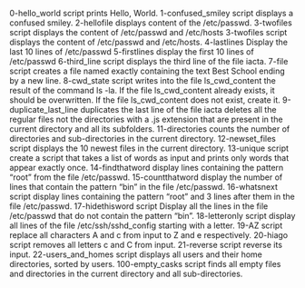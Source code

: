 0-hello_world script prints Hello, World. 1-confused_smiley script displays a confused smiley. 2-hellofile displays content of the /etc/passwd.
3-twofiles script displays the content of /etc/passwd and /etc/hosts
3-twofiles script displays the content of /etc/passwd and /etc/hosts.
4-lastlines Display the last 10 lines of /etc/passwd
5-firstlines display the first 10 lines of /etc/passwd
6-third_line script displays the third line of the file iacta.
7-file script creates a file named exactly containing the text Best School ending by a new line.
8-cwd_state script writes into the file ls_cwd_content the result of the command ls -la. If the file ls_cwd_content already exists, it should be overwritten. If the file ls_cwd_content does not exist, create it.
9-duplicate_last_line duplicates the last line of the file iacta
deletes all the regular files not the directories with a .js extension that are present in the current directory and all its subfolders.
11-directories counts the number of directories and sub-directories in the current directory.
12-newset_files script displays the 10 newest files in the current directory.
13-unique script create a script that takes a list of words as input and prints only words that appear exactly once.
14-findthatword display lines containing the pattern “root” from the file /etc/passwd.
15-countthatword display the number of lines that contain the pattern “bin” in the file /etc/passwd.
16-whatsnext script display lines containing the pattern “root” and 3 lines after them in the file /etc/passwd.
17-hidethisword script Display all the lines in the file /etc/passwd that do not contain the pattern “bin”.
18-letteronly script display all lines of the file /etc/ssh/sshd_config starting with a letter.
19-AZ script replace all characters A and c from input to Z and e respectively.
20-hiago script removes all letters c and C from input.
21-reverse script reverse its input.
22-users_and_homes script displays all users and their home directories, sorted by users.
100-empty_casks script finds all empty files and directories in the current directory and all sub-directories.
